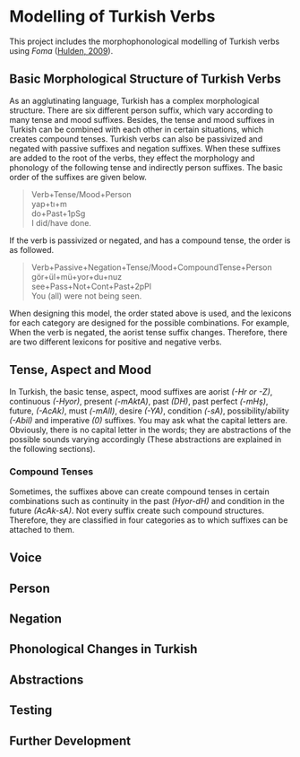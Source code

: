 # Modelling of Turkish Verbs
 This project includes the morphophonological modelling of Turkish verbs using _Foma_ ([Hulden, 2009](https://fomafst.github.io/)).
 ## Basic Morphological Structure of Turkish Verbs
 As an agglutinating language, Turkish has a complex morphological structure. There are six different person suffix, which vary according to many tense and mood suffixes. Besides, the tense and mood suffixes in Turkish can be combined with each other in certain situations, which creates compound tenses. Turkish verbs can also be passivized and negated with passive suffixes and negation suffixes. When these suffixes are added to the root of the verbs, they effect the morphology and phonology of the following tense and indirectly person suffixes. The basic order of the suffixes are given below.
 
> Verb+Tense/Mood+Person\
yap+tı+m\
do+Past+1pSg\
I did/have done.

 If the verb is passivized or negated, and has a compound tense, the order is as followed.
 
> Verb+Passive+Negation+Tense/Mood+CompoundTense+Person\
gör+ül+mü+yor+du+nuz\
see+Pass+Not+Cont+Past+2pPl\
You (all) were not being seen.

When designing this model, the order stated above is used, and the lexicons for each category are designed for the possible combinations. For example, When the verb is negated, the aorist tense suffix changes. Therefore, there are two different lexicons for positive and negative verbs. 
 ## Tense, Aspect and Mood
 In Turkish, the basic tense, aspect, mood suffixes are aorist _(-Hr or -Z)_, continuous _(-Hyor)_, present _(-mAktA)_, past _(DH)_, past perfect _(-mHş)_, future, _(-AcAk)_, must _(-mAlI)_, desire _(-YA)_, condition _(-sA)_, possibility/ability _(-Abil)_ and imperative _(0)_ suffixes. You may ask what the capital letters are. Obviously, there is no capital letter in the words; they are abstractions of the possible sounds varying accordingly (These abstractions are explained in the following sections).  
 ### Compound Tenses
 Sometimes, the suffixes above can create compound tenses in certain combinations such as continuity in the past _(Hyor-dH)_ and condition in the future _(AcAk-sA)_. Not every suffix create such compound structures. Therefore, they are classified in four categories as to which suffixes can be attached to them. 
 ## Voice
 ## Person
 ## Negation
 ## Phonological Changes in Turkish
 ## Abstractions
 ## Testing
 ## Further Development
